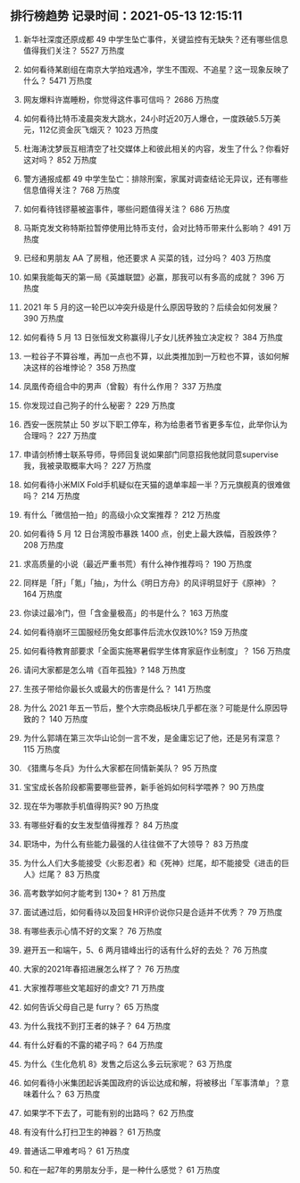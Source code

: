 
## 排行榜趋势 记录时间：2021-05-13 12:15:11
  
  1. 新华社深度还原成都 49 中学生坠亡事件，关键监控有无缺失？还有哪些信息值得我们关注？ 5527 万热度
    
  2. 如何看待某剧组在南京大学拍戏遇冷，学生不围观、不追星？这一现象反映了什么？ 5471 万热度
    
  3. 网友爆料许嵩睡粉，你觉得这件事可信吗？ 2686 万热度
    
  4. 如何看待比特币凌晨突发大跳水，24小时近20万人爆仓，一度跌破5.5万美元，112亿资金灰飞烟灭？ 1023 万热度
    
  5. 杜海涛沈梦辰互相清空了社交媒体上和彼此相关的内容，发生了什么？你看好这对吗？ 852 万热度
    
  6. 警方通报成都 49 中学生坠亡：排除刑案，家属对调查结论无异议，还有哪些信息值得关注？ 768 万热度
    
  7. 如何看待钱镠墓被盗事件，哪些问题值得关注？ 686 万热度
    
  8. 马斯克发文称特斯拉暂停使用比特币支付，会对比特币带来什么影响？ 491 万热度
    
  9. 已经和男朋友 AA 了房租，他还要求 A 买菜的钱，过分吗？ 403 万热度
    
  10. 如果我能每天的第一局《英雄联盟》必赢，那我可以有多高的成就？ 396 万热度
    
  11. 2021 年 5 月的这一轮巴以冲突升级是什么原因导致的？后续会如何发展？ 390 万热度
    
  12. 如何看待 5 月 13 日张恒发文称赢得儿子女儿抚养独立决定权？ 384 万热度
    
  13. 一粒谷子不算谷堆，再加一点也不算，以此类推加到一万粒也不算，该如何解决这样的谷堆悖论？ 358 万热度
    
  14. 凤凰传奇组合中的男声（曾毅）有什么作用？ 337 万热度
    
  15. 你发现过自己狗子的什么秘密？ 229 万热度
    
  16. 西安一医院禁止 50 岁以下职工停车，称为给患者节省更多车位，此举你认为合理吗？ 227 万热度
    
  17. 申请剑桥博士联系导师，导师回复说如果部门同意招我他就同意supervise我，我被录取概率大吗？ 227 万热度
    
  18. 如何看待小米MIX Fold手机疑似在天猫的退单率超一半？万元旗舰真的很难做吗？ 214 万热度
    
  19. 有什么「微信拍一拍」的高级小众文案推荐？ 212 万热度
    
  20. 如何看待 5 月 12 日台湾股市暴跌 1400 点，创史上最大跌幅，百股跌停？ 208 万热度
    
  21. 求高质量的小说（最近严重书荒）有什么神作推荐吗？ 190 万热度
    
  22. 同样是「肝」「氪」「抽」，为什么《明日方舟》的风评明显好于《原神》？ 164 万热度
    
  23. 你读过最冷门，但「含金量极高」的书是什么？ 163 万热度
    
  24. 如何看待崩坏三国服经历兔女郎事件后流水仅跌10%? 159 万热度
    
  25. 如何看待教育部要求「全面实施寒暑假学生体育家庭作业制度」？ 156 万热度
    
  26. 请问大家都是怎么啃《百年孤独》? 148 万热度
    
  27. 生孩子带给你最长久或最大的伤害是什么？ 141 万热度
    
  28. 为什么 2021 年五一节后，整个大宗商品板块几乎都在涨？可能是什么原因导致的？ 140 万热度
    
  29. 为什么郭靖在第三次华山论剑一言不发，是金庸忘记了他，还是另有深意？ 115 万热度
    
  30. 《猎鹰与冬兵》为什么大家都在同情新美队？ 95 万热度
    
  31. 宝宝成长各阶段都需要哪些营养，新手爸妈如何科学喂养？ 90 万热度
    
  32. 现在华为哪款手机值得购买? 90 万热度
    
  33. 有哪些好看的女生发型值得推荐？ 84 万热度
    
  34. 职场中，为什么有些能力最强的人往往做不了大领导？ 83 万热度
    
  35. 为什么人们大多能接受《火影忍者》和《死神》烂尾，却不能接受《进击的巨人》烂尾？ 83 万热度
    
  36. 高考数学如何才能考到 130+？ 81 万热度
    
  37. 面试通过后，如何看待以及回复HR评价说你只是合适并不优秀？ 79 万热度
    
  38. 有哪些表示心情不好的文案？ 76 万热度
    
  39. 避开五一和端午，5、6 两月错峰出行的话有什么好的去处？ 76 万热度
    
  40. 大家的2021年春招进展怎么样了？ 76 万热度
    
  41. 大家推荐哪些文笔超好的虐文? 71 万热度
    
  42. 如何告诉父母自己是 furry？ 65 万热度
    
  43. 为什么我找不到打王者的妹子？ 64 万热度
    
  44. 有什么好看的不露的裙子吗？ 64 万热度
    
  45. 为什么《生化危机 8》发售之后这么多云玩家呢？ 63 万热度
    
  46. 如何看待小米集团起诉美国政府的诉讼达成和解，将被移出「军事清单」？意味着什么？ 63 万热度
    
  47. 如果学不下去了，可能有别的出路吗？ 62 万热度
    
  48. 有没有什么打扫卫生的神器？ 61 万热度
    
  49. 普通话二甲难考吗？ 61 万热度
    
  50. 和在一起7年的男朋友分手，是一种什么感觉？ 61 万热度
    
